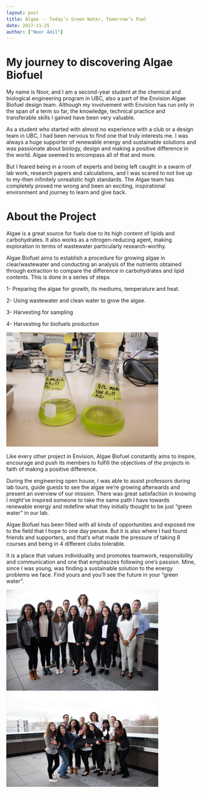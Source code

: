 ```yaml
---
layout: post
title: Algae -- Today’s Green Water, Tomorrow’s Fuel
date: 2017-11-25
author: ["Noor Adil"]
---
```


# My journey to discovering Algae Biofuel
My name is Noor, and I am a second-year student at the chemical and biological engineering program in UBC, also a part of the Envision Algae Biofuel design team. Although my involvement with Envision has run only in the span of a term so far, the knowledge, technical practice and transferable skills I gained have been very valuable. 

As a student who started with almost no experience with a club or a design team in UBC, I had been nervous to find one that truly interests me. I was always a huge supporter of renewable energy and sustainable solutions and was passionate about biology, design and making a positive difference in the world. Algae seemed to encompass all of that and more.

But I feared being in a room of experts and being left caught in a swarm of lab work, research papers and calculations, and I was scared to not live up to my-then infinitely unrealistic high standards. The Algae team has completely proved me wrong and been an exciting, inspirational environment and journey to learn and give back.


# About the Project
Algae is a great source for fuels due to its high content of lipids and carbohydrates. It also works as a nitrogen-reducing agent, making exploration in terms of wastewater particularly research-worthy.

Algae Biofuel aims to establish a procedure for growing algae in clear/wastewater and conducting an analysis of the nutrients obtained through extraction to compare the difference in carbohydrates and lipid contents. This is done in a series of steps

1-	Preparing the algae for growth, its mediums, temperature and heat.

2-	Using wastewater and clean water to grow the algae.

3-	Harvesting for sampling

4-	Harvesting for biofuels production


<img src="/assets/images/blog/biofuels/algae.png" width="80%" alt="biofuels">

Like every other project in Envision, Algae Biofuel constantly aims to inspire, encourage and push its members to fulfill the objectives of the projects in faith of making a positive difference.

During the engineering open house, I was able to assist professors during lab tours, guide guests to see the algae we’re growing afterwards and present an overview of our mission. There was great satisfaction in knowing I might’ve inspired someone to take the same path I have towards renewable energy and redefine what they initially thought to be just “green water” in our lab.

Algae Biofuel has been filled with all kinds of opportunities and exposed me to the field that I hope to one day peruse. But it is also where I had found friends and supporters, and that’s what made the pressure of taking 8 courses and being in 4 different clubs tolerable.

It is a place that values individuality and promotes teamwork, responsibility and communication and one that emphasizes following one’s passion. Mine, since I was young, was finding a sustainable solution to the energy problems we face. Find yours and you’ll see the future in your “green water”.

<img src="/assets/images/blog/biofuels/algaeteam1.png" width="80%" alt="biofuels">
<img src="/assets/images/blog/biofuels/algaeteam2.png" width="80%" alt="biofuels">
